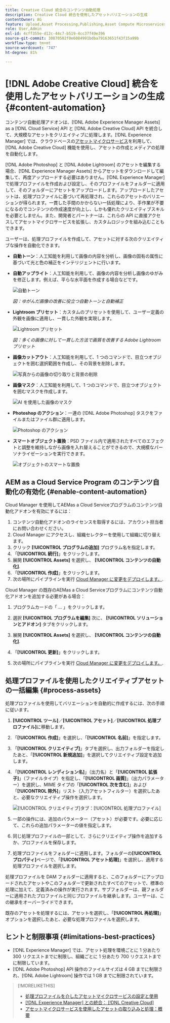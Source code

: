 ```yaml
---
title: Creative Cloud 統合のコンテンツ自動処理
description: Creative Cloud 統合を使用したアセットバリエーションの生成
contentOwner: AG
feature: Upload,Asset Processing,Publishing,Asset Compute Microservices,Workflow
role: User,Admin
exl-id: 4cff355e-d12c-44c7-b519-4cc37f49e396
source-git-commit: 30870502f0e6084991bdba79163651f43f15a99b
workflow-type: tm+mt
source-wordcount: '747'
ht-degree: 81%

---
```


# [!DNL Adobe Creative Cloud] 統合を使用したアセットバリエーションの生成 {#content-automation}

コンテンツ自動処理アドオンは、[!DNL Adobe Experience Manager Assets] as a [!DNL Cloud Service] API と [!DNL Adobe Creative Cloud] API を統合して、大規模なアセットをクリエイティブに処理します。[!DNL Experience Manager] では、クラウドベースの[アセットマイクロサービス](/help/assets/asset-microservices-overview.md)を利用して、[!DNL Adobe Creative Cloud] 機能を使用し、アセットの作成とメディアの処理を自動化します。

[!DNL Adobe Photoshop] と [!DNL Adobe Lightroom] のアセットを編集する場合、[!DNL Experience Manager Assets] からアセットをダウンロードして編集して、再度アップロードする必要はありません。[!DNL Experience Manager] で処理プロファイルを作成および設定し、そのプロファイルをフォルダーに適用して、そのフォルダーにアセットをアップロードします。アップロードしたアセットは、処理プロファイルに基づいて再処理され、これらのアセットのバリエーションが得られます。一貫した手間のかからない一括処理により、手作業が不要になるのでコンテンツの作成速度が向上し、しかも優れたクリエイティブスキルを必要としません。また、開発者とパートナーは、これらの API に直接アクセスしてアセットマイクロサービスを拡張し、カスタムロジックを組み込むこともできます。

ユーザーは、処理プロファイルを作成して、アセットに対する次のクリエイティブな操作を自動化できます。

* **自動トーン**：人工知能を利用して画像の内容を分析し、画像の固有の属性に基づいて光と色の補正をインテリジェントに行います。

* **自動アップライト**：人工知能を利用して、画像の内容を分析し画像のゆがみを修正します。例えば、平らな水平面を作成する場合などです。

   ![自動トーン](/help/assets/assets/content-automation-autotone.png)

   *図：ゆがんだ画像の改善に役立つ自動トーンと自動補正*

* **Lightroom プリセット**：カスタムのプリセットを使用して、ユーザー定義の外観を画像に適用し、一貫した外観を実現します。

   ![Lightroom プリセット](/help/assets/assets/content-automation-lrpresets.png)

   *図：多くの画像に対して一貫した方法で画質を改善する Adobe Lightroom プリセット*

* **画像カットアウト**：人工知能を利用して、1 つのコマンドで、目立つオブジェクトを囲む選択範囲を作成し、その背景を削除します。

   ![写真からの画像の切り取りと背景の削除](/help/assets/assets/content-automation-backgroundremove.png)

* **画像マスク**：人工知能を利用して、1 つのコマンドで、目立つオブジェクトを囲むマスクを作成します。

   ![AI を使用した画像のマスク](/help/assets/assets/content-automation-mask.png)

* **Photoshop のアクション**：一連の [!DNL Adobe Photoshop] タスクをファイルまたはファイル群に適用します。

   ![Photoshop のアクション](/help/assets/assets/content-automation-psactions.png)

* **スマートオブジェクト置換**：PSD ファイル内で適用されたすべてのエフェクトと調整を維持しながら画像を入れ替えることができるので、大規模なパーソナライゼーションを実行できます。

   ![オブジェクトのスマートな置換](/help/assets/assets/content-automation-objectreplace.png)

## AEM as a Cloud Service Program のコンテンツ自動化の有効化 {#enable-content-automation}

Cloud Manager を使用してAEMas a Cloud Serviceプログラムのコンテンツ自動化アドオンを有効にするには：

1. コンテンツ自動化アドオンのライセンスを取得するには、アカウント担当者にお問い合わせください。
1. Cloud Manager にアクセスし、組織セレクターを使用して組織に切り替えます。
1. クリック **[!UICONTROL プログラムの追加]** プログラム名を指定します。
1. 「**[!UICONTROL 続行]**」をクリックします。
1. 展開 **[!UICONTROL Assets]** を選択し、 **[!UICONTROL コンテンツの自動化]**.
1. 「**[!UICONTROL 作成]**」をクリックします。
1. 次の場所にパイプラインを実行 [Cloud Manager に変更をデプロイします。](https://experienceleague.adobe.com/docs/experience-manager-cloud-service/content/implementing/using-cloud-manager/deploy-code.html).

Cloud Manager の既存のAEMas a Cloud Serviceプログラムにコンテンツ自動化アドオンを追加する必要がある場合：

1. プログラムカードの「 ... 」をクリックします。

1. 選択 **[!UICONTROL プログラムを編集]** 次に、 **[!UICONTROL ソリューションとアドオン]** タブをクリックします。

1. 展開 **[!UICONTROL Assets]** を選択し、 **[!UICONTROL コンテンツの自動化]**.
1. 「**[!UICONTROL 更新]**」をクリックします。
1. 次の場所にパイプラインを実行 [Cloud Manager に変更をデプロイします。](https://experienceleague.adobe.com/docs/experience-manager-cloud-service/content/implementing/using-cloud-manager/deploy-code.html).

## 処理プロファイルを使用したクリエイティブアセットの一括編集 {#process-assets}

処理プロファイルを使用してバリエーションを自動的に作成するには、次の手順に従います。

1. **[!UICONTROL ツール]**／**[!UICONTROL アセット]**／**[!UICONTROL 処理プロファイル]**&#x200B;に移動します。

1. 「**[!UICONTROL 作成]**」を選択し、「**[!UICONTROL 名前]**」を指定します。

1. 「**[!UICONTROL クリエイティブ]**」タブを選択し、出力フォルダーを指定したあと、「**[!UICONTROL 新規追加]**」を選択してクリエイティブ設定を追加します。

1. 「**[!UICONTROL レンディション名]**」（出力名）と「**[!UICONTROL 拡張子]**」（ファイルタイプ）を指定し、「**[!UICONTROL 画質]**」（出力パラメーター）を選択し、MIME タイプの「**[!UICONTROL 次を含む]**」および「**[!UICONTROL 除外]**」リスト（入力アセットフィルター）を選択したあと、必要なクリエイティブ操作を選択します。

   ![[!UICONTROL クリエイティブ]タブ：[!UICONTROL 処理プロファイル]](assets/creative-processing-profile.png)

1. 一部の操作には、追加のパラメーター（アセット）が必要です。必要に応じて、これらの追加パラメーターの値を指定します。

1. 同じ処理プロファイルの一部として、さらにクリエイティブ操作を追加するか、プロファイルを保存します。

1. 処理プロファイルをフォルダーに適用します。フォルダーの&#x200B;**[!UICONTROL プロパティ]**&#x200B;ページで、「**[!UICONTROL アセット処理]**」を選択し、適用する処理プロファイルを選択します。

処理プロファイルを DAM フォルダーに適用すると、このフォルダーにアップロードされたアセットやこのフォルダーで更新されたすべてのアセットで、標準の処理に加えて、定義済みの操作が実行されます。サブフォルダーは、親フォルダーに適用されたプロファイルと同じプロファイルを継承します。ユーザーは、この継承をオーバーライドできます。

既存のアセットを処理するには、アセットを選択し、「**[!UICONTROL 再処理]**」オプションを選択したあと、必要な処理プロファイルを選択します。

## ヒントと制限事項 {#limitations-best-practices}

* [!DNL Experience Manager] では、アセット処理を環境ごとに 1 分あたり 300 リクエストまでに制限し、組織ごとに 1 分あたり 700 リクエストまでに制限しています。
* [!DNL Adobe Photoshop] API 操作のファイルサイズは 4 GB までに制限され、[!DNL Adobe Lightroom] 操作では 1 GB までに制限されています。

>[!MORELIKETHIS]
>
>* [処理プロファイルを介したアセットマイクロサービスの設定と使用](/help/assets/asset-microservices-configure-and-use.md)
>* [ [!DNL Experience Manager] との統合： [!DNL Creative Cloud]](/help/assets/aem-cc-integration-best-practices.md)
>* [アセットマイクロサービスを使用したアセットの取り込みと処理：概要](/help/assets/asset-microservices-overview.md)

